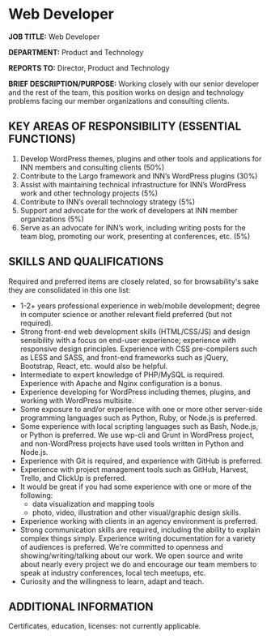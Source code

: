 # Web Developer

**JOB TITLE:** Web Developer

**DEPARTMENT:** Product and Technology

**REPORTS TO:** Director, Product and Technology

**BRIEF DESCRIPTION/PURPOSE:** Working closely with our senior developer and the rest of the team, this position works on design and technology problems facing our member organizations and consulting clients.

## KEY AREAS OF RESPONSIBILITY (ESSENTIAL FUNCTIONS)

1. Develop WordPress themes, plugins and other tools and applications for INN members and consulting clients (50%)
2. Contribute to the Largo framework and INN’s WordPress plugins (30%)
3. Assist with maintaining technical infrastructure for INN’s WordPress work and other technology projects (5%)
4. Contribute to INN’s overall technology strategy (5%)
5. Support and advocate for the work of developers at INN member organizations (5%)
6. Serve as an advocate for INN’s work, including writing posts for the team blog, promoting our work, presenting at conferences, etc. (5%)

## SKILLS AND QUALIFICATIONS 

Required and preferred items are closely related, so for browsability's sake they are consolidated in this one list:

-  1-2+ years professional experience in web/mobile development; degree in computer science or another relevant field preferred (but not required).
-  Strong front-end web development skills (HTML/CSS/JS) and design sensibility with a focus on end-user experience; experience with responsive design principles. Experience with CSS pre-compilers such as LESS and SASS, and front-end frameworks such as jQuery, Bootstrap, React, etc. would also be helpful.
-  Intermediate to expert knowledge of PHP/MySQL is required. Experience with Apache and Nginx configuration is a bonus.
-  Experience developing for WordPress including themes, plugins, and working with WordPress multisite.
-  Some exposure to and/or experience with one or more other server-side programming languages such as Python, Ruby, or Node.js is preferred.
-  Some experience with local scripting languages such as Bash, Node.js, or Python is preferred. We use wp-cli and Grunt in WordPress project, and non-WordPress projects have used tools written in Python and Node.js.
-  Experience with Git is required, and experience with GitHub is preferred.
-  Experience with project management tools such as GitHub, Harvest, Trello, and ClickUp is preferred.
-  It would be great if you had some experience with one or more of the following:
	-  data visualization and mapping tools
	-  photo, video, illustration and other visual/graphic design skills.
-  Experience working with clients in an agency environment is preferred.
-  Strong communication skills are required, including the ability to explain complex things simply. Experience writing documentation for a variety of audiences is preferred. We're committed to openness and showing/writing/talking about our work. We open source and write about nearly every project we do and encourage our team members to speak at industry conferences, local tech meetups, etc.
-  Curiosity and the willingness to learn, adapt and teach.

## ADDITIONAL INFORMATION

Certificates, education, licenses: not currently applicable.

